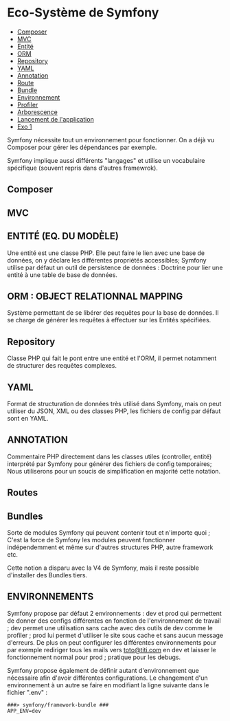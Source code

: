 # Eco-Système de Symfony

* [Composer](#composer)
* [MVC](#mvc)
* [Entité](#entité)
* [ORM](#orm)
* [Repository](#repository)
* [YAML](#yaml)
* [Annotation](#annotation)
* [Route](#route)
* [Bundle](#bundle)
* [Environnement](#environnement)
* [Profiler](#profiler)
* [Arborescence](#arborescence)
* [Lancement de l'application](#lancement-de-lapplication)
* [Exo 1](#exo-1)

Symfony nécessite tout un environnement pour fonctionner. On a déjà vu Composer pour gérer les dépendances par exemple.

Symfony implique aussi différents "langages" et utilise un vocabulaire spécifique (souvent repris dans d'autres framewrok).

## Composer


## MVC

## ENTITÉ (EQ. DU MODÈLE)
   Une entité est une classe PHP. Elle peut faire le lien avec une base de données, on y déclare les différentes propriétés accessibles; Symfony utilise par défaut un outil de persistence de données : Doctrine pour lier une entité à une table de base de données.

## ORM : OBJECT RELATIONNAL MAPPING
Système permettant de se libérer des requêtes pour la base de données. Il se charge de générer les requêtes à effectuer sur les Entités spécifiées.

## Repository
Classe PHP qui fait le pont entre une entité et l'ORM, il permet notamment de structurer des requêtes complexes.

## YAML
Format de structuration de données très utilisé dans Symfony, mais on peut utiliser du JSON, XML ou des classes PHP, les fichiers de config par défaut sont en YAML.

## ANNOTATION
Commentaire PHP directement dans les classes utiles (controller, entité) interprété par Symfony pour générer des fichiers de config temporaires; Nous utiliserons pour un soucis de simplification en majorité cette notation.

## Routes

## Bundles

Sorte de modules Symfony qui peuvent contenir tout et n'importe quoi ; C'est la force de Symfony les modules peuvent fonctionner indépendemment et même sur d'autres structures PHP, autre framework etc.

Cette notion a disparu avec la V4 de Symfony, mais il reste possible d'installer des Bundles tiers.

## ENVIRONNEMENTS
   Symfony propose par défaut 2 environnements : dev et prod qui permettent de donner des configs différentes en fonction de l'environnement de travail ; dev permet une utilisation sans cache avec des outils de dev comme le profiler ; prod lui permet d'utiliser le site sous cache et sans aucun message d'erreurs. De plus on peut configurer les différentes environnements pour par exemple rediriger tous les mails vers toto@titi.com en dev et laisser le fonctionnement normal pour prod ; pratique pour les debugs.
   
   Symfony propose également de définir autant d'environnement que nécessaire afin d'avoir différentes configurations. Le changement d'un environnement à un autre se faire en modifiant la ligne suivante dans le fichier ".env" :
   
   `````
   ###> symfony/framework-bundle ###
   APP_ENV=dev